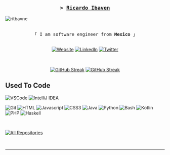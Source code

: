 
<!--
<h2 align="center">
  Welcome to Al Siam World!
  <img src="https://media.giphy.com/media/hvRJCLFzcasrR4ia7z/giphy.gif" width="28">
</h2>
-->

<!--
<p align="center">
  <a href="https://github.com/alsiam"><img src="https://readme-typing-svg.herokuapp.com/?lines=Self%20Taught%20Programmer;Front%20End%20Developer;1.5%2B%20years%20of%20coding%20experience;Always%20learning%20new%20things&center=true&width=380&height=45"></a>
</p>

<pre align="center">
 ________  ___  _________  ________  ________  ___      ___ _______   ________      
|\   __  \|\  \|\___   ___\\   __  \|\   __  \|\  \    /  /|\  ___ \ |\   ___  \    
\ \  \|\  \ \  \|___ \  \_\ \  \|\ /\ \  \|\  \ \  \  /  / | \   __/|\ \  \\ \  \   
 \ \   _  _\ \  \   \ \  \ \ \   __  \ \   __  \ \  \/  / / \ \  \_|/_\ \  \\ \  \  
  \ \  \\  \\ \  \   \ \  \ \ \  \|\  \ \  \ \  \ \    / /   \ \  \_|\ \ \  \\ \  \ 
   \ \__\\ _\\ \__\   \ \__\ \ \_______\ \__\ \__\ \__/ /     \ \_______\ \__\\ \__\
    \|__|\|__|\|__|    \|__|  \|_______|\|__|\|__|\|__|/       \|_______|\|__| \|__|
 </pre>

 -->





<!-- Intro  -->
<h3 align="center">
        <samp>&gt;
                <b><a target="_blank" href="https://ribaven.com">Ricardo Ibaven</a></b>
        </samp>
</h3>

![ritbavne](https://github.com/Ritbaven/Ritbaven/assets/127344526/146c36c3-6d99-480f-a094-ab29c39c2b07)
 
<p align="center"> 
  <samp>
    <br>
    「 I am software engineer from <b>Mexico</b> 」
    <br>
    <br>
  </samp>
</p>

<p align="center">
 <a href="https://ribaven.com" target="_blank"><img alt="Website" title="Website" src="https://img.shields.io/badge/-Website-00C0FA?style=for-the-badge&logo=koding&logoColor=white"/></a>
 <a href="https://www.linkedin.com/in/ibaven/" target="_blank"><img alt="LinkedIn" title="LinkedIn" src="https://img.shields.io/badge/-LinkedIn-A56E37?style=for-the-badge&logo=koding&logoColor=white"/></a>
 <a href="https://x.com/Ritbaven1" target="_blank"><img alt="Twitter" title="Twitter" src="https://img.shields.io/badge/-Twitter-FA7D00?style=for-the-badge&logo=koding&logoColor=white"/></a>
<!--  <a href="https://instagram.com/_alsiam" target="_blank">
  <img src="https://img.shields.io/badge/Instagram-fe4164?style=for-the-badge&logo=instagram&logoColor=white" alt="alsiam" />
 </a>  -->
<!--  <a href="https://facebook.com/alsiam.dev" target="_blank">
  <img src="https://img.shields.io/badge/Facebook-20BEFF?&style=for-the-badge&logo=facebook&logoColor=white" alt="alsiam"  />
  </a>  -->
</p>
<br />

<p align="center">
  <a href="https://git.io/streak-stats"><img align="center" src="https://streak-stats.demolab.com?user=Ritbaven&theme=transparent&hide_border=true&mode=weekly&fire=FA7D00&dates=E0AB6E&sideNums=00C0FA&ring=00C0FA&currStreakNum=EBEBEB&stroke=EBEBEB&currStreakLabel=EBEBEB&sideLabels=2F9ABA" alt="GitHub Streak" /></a>
  <a href="https://github.com/Ritbaven/github-readme-stats"><img align="center" src="https://github-readme-stats.vercel.app/api/top-langs/?username=Ritbaven&theme=transparent&hide_border=true&title_color=00C0FA&text_color=E0AB6E" alt="GitHub Streak" /></a>
  
</p>

## Used To Code

![VSCode](https://img.shields.io/badge/Visual_Studio-0078d7?style=for-the-badge&logo=visual%20studio&logoColor=white)
![IntelliJ IDEA](https://img.shields.io/badge/IntelliJ_IDEA-000000?style=for-the-badge&logo=intellijidea&logoColor=white)

![Git](https://img.shields.io/badge/Git-F05032?style=for-the-badge&logo=git&logoColor=white)
![HTML](https://img.shields.io/badge/HTML5-E34F26?style=for-the-badge&logo=html5&logoColor=white)
![Javascript](https://img.shields.io/badge/Javascript-F0DB4F?style=for-the-badge&labelColor=black&logo=javascript&logoColor=F0DB4F)
![CSS3](https://img.shields.io/badge/CSS3-1572B6?style=for-the-badge&logo=css3&logoColor=white)
![Java](https://img.shields.io/badge/Java-FF0000?style=for-the-badge&logo=java&logoColor=white)
![Python](https://img.shields.io/badge/Python-3776AB?style=for-the-badge&logo=python&logoColor=white)
![Bash](https://img.shields.io/badge/Bash-4EAA25?style=for-the-badge&logo=gnubash&logoColor=white)
![Kotlin](https://img.shields.io/badge/Kotlin-7F52FF?style=for-the-badge&logo=kotlin&logoColor=white)
![PHP](https://img.shields.io/badge/PHP-777BB4?style=for-the-badge&logo=php&logoColor=white)
![Haskell](https://img.shields.io/badge/Haskell-5D4F85?style=for-the-badge&logo=haskell&logoColor=white)



<br/>

<p align="left">
  <a href="https://github.com/Ritbaven?tab=repositories" target="_blank"><img alt="All Repositories" title="All Repositories" src="https://img.shields.io/badge/-All%20Repos-00C0FA?style=for-the-badge&logo=koding&logoColor=white"/></a>
</p>

<br/>
<hr/>
<br/>


